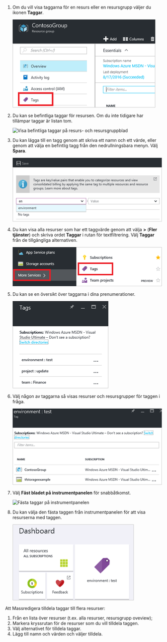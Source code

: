 1. Om du vill visa taggarna för en resurs eller en resursgrupp väljer du ikonen **Taggar**. 
   
     ![Välja taggar för resursen och resursgruppbladen](./media/resource-manager-tag-resources/select-tag-icon.png)
2. Du kan se befintliga taggar för resursen. Om du inte tidigare har tillämpar taggar är listan tom. 

     ![Visa befintliga taggar på resurs- och resursgruppblad](./media/resource-manager-tag-resources/existing-tags.png)
3. Du kan lägga till en tagg genom att skriva ett namn och ett värde, eller genom att välja en befintlig tagg från den nedrullningsbara menyn. Välj **Spara**.

     ![Lägg till ny tagg](./media/resource-manager-tag-resources/tag-resources.png)
3. Du kan visa alla resurser som har ett taggvärde genom att välja **>** (**Fler tjänster**) och skriva ordet **Taggar** i rutan för textfiltrering. Välj **Taggar** från de tillgängliga alternativen.
   
     ![Hitta taggar via Bläddringsnavet](./media/resource-manager-tag-resources/browse-tags.png)
4. Du kan se en översikt över taggarna i dina prenumerationer.
   
     ![Visa alla taggar](./media/resource-manager-tag-resources/tag-taxonomy.png)
5. Välj någon av taggarna så visas resurser och resursgrupper för taggen i fråga.
   
     ![Visa taggade resurser](./media/resource-manager-tag-resources/show-tagged-resources.png)
6. Välj **Fäst bladet på instrumentpanelen** för snabbåtkomst.
   
     ![Fästa taggar på instrumentpanelen](./media/resource-manager-tag-resources/pin-tag.png)
7. Du kan välja den fästa taggen från instrumentpanelen för att visa resurserna med taggen.

     ![Fästa taggar på instrumentpanelen](./media/resource-manager-tag-resources/show-pinned-tag.png)


Att Massredigera tilldela taggar till flera resurser:
1. Från en lista över resurser (t.ex. alla resurser, resursgrupp oveview);
2. Markera kryssrutan för de resurser som du vill tilldela taggen.
3. Välj alternativet för tilldela taggar.
4. Lägg till namn och värden och väljer tilldela.
